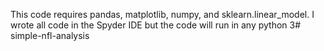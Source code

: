 This code requires pandas, matplotlib, numpy, and sklearn.linear_model. I wrote all code in the Spyder IDE but the code will run in any python 3# simple-nfl-analysis
